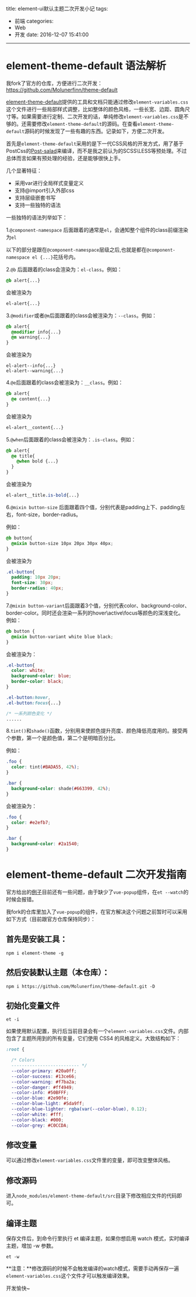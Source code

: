 title: element-ui默认主题二次开发小记
tags: 
  - 前端
categories:
  - Web
  - 开发
date: 2016-12-07 15:41:00
---
# element-theme-default 语法解析

我fork了官方的仓库，方便进行二次开发：https://github.com/Molunerfinn/theme-default

[element-theme-default](https://github.com/ElementUI/theme-default)提供的工具和文档只能通过修改`element-variables.css`这个文件进行一些局部样式调整，比如整体的颜色风格，一些长宽、边距、圆角尺寸等。如果需要进行定制、二次开发的话，单纯修改`element-variables.css`是不够的。还需要修改`element-theme-default`的源码。在查看`element-theme-default`源码的时候发现了一些有趣的东西。记录如下，方便二次开发。

<!--more-->

首先是`element-theme-default`采用的是下一代CSS风格的开发方式，用了基于PostCss的[Post-salad](https://github.com/ElemeFE/postcss-salad)来编译，而不是我之前认为的SCSS\LESS等预处理。不过总体而言如果有预处理的经验，还是能够很快上手。

几个显著特征：

- 采用var进行全局样式变量定义
- 支持@import引入外部css
- 支持层级嵌套书写
- 支持一些独特的语法

一些独特的语法列举如下：

1.`@component-namespace` 后面跟着的通常是`el`，会通知整个组件的class前缀渲染为`el`

以下的部分是跟在`@component-namespace`层级之后,也就是都在`@component-namespace el {...}`花括号内。

2.`@b` 后面跟着的class会渲染为：`el-class`。例如：
```css
@b alert{...}
```
会被渲染为
```css
el-alert{...}
```

3.`@modifier`或者`@m`后面跟着的class会被渲染为：`--class`。例如：

```css
@b alert{
  @modifier info{...}
  @m warning{...}
}
```
会被渲染为
```
el-alert--info{...}
el-alert--warning{...}
```

4.`@e`后面跟着的class会被渲染为：`__class`。例如：
```css
@b alert{
  @e content{...}
}
```
会被渲染为
```css
el-alert__content{...}
```

5.`@when`后面跟着的class会被渲染为：`.is-class`。例如：
```css
@b alert{
  @e title{
    @when bold {...}
  }
}
```
会被渲染为
```css
el-alert__title.is-bold{...}
```

6.`@mixin button-size` 后面跟着四个值，分别代表是padding上下、padding左右，font-size，border-radius。

例如：
```css
@b button{
  @mixin button-size 10px 20px 30px 40px;
}
```
会被渲染为
```css
.el-button{
  padding: 10px 20px;
  font-size: 30px;
  border-radius: 40px;
}
```
7.`@mixin button-variant`后面跟着3个值，分别代表color、background-color、border-color。同时还会渲染一系列的hover\active\focus等颜色的深浅变化。
例如：
```css
@b button {
  @mixin button-variant white blue black;
}
```
会被渲染为：
```css
.el-button{
  color: white;
  background-color: blue;
  border-color: black;
}

.el-button:hover,
.el-button:focus{...}

/* 一系列颜色变化 */
......
```

8.`tint()`和`shade()`函数，分别用来使颜色提升亮度、颜色降低亮度用的。接受两个参数，第一个是颜色值，第二个是明暗百分比。

例如：
```css
.foo {
  color: tint(#BADA55, 42%);
}

.bar {
  background-color: shade(#663399, 42%);
}
```
会被渲染为：
```css
.foo {
  color: #e2efb7;
}

.bar {
  background-color: #2a1540;
}
```

# element-theme-default 二次开发指南

官方给出的[例子](http://element.eleme.io/#/zh-CN/component/custom-theme)目前还有一些问题，由于缺少了`vue-popup`组件，在`et --watch`的时候会报错。

我fork的仓库里加入了`vue-popup`的组件，在官方解决这个问题之前暂时可以采用如下方式（目前跟官方仓库保持同步）：

## 首先是安装工具：

```
npm i element-theme -g
```

## 然后安装默认主题（本仓库）：

```
npm i https://github.com/Molunerfinn/theme-default.git -D
```

## 初始化变量文件

```
et -i
```
如果使用默认配置，执行后当前目录会有一个`element-variables.css`文件。内部包含了主题所用到的所有变量，它们使用 CSS4 的风格定义。大致结构如下：
```css
:root {

  /* Colors
  -------------------------- */
  --color-primary: #20a0ff;
  --color-success: #13ce66;
  --color-warning: #f7ba2a;
  --color-danger: #ff4949;
  --color-info: #50BFFF;
  --color-blue: #2e90fe;
  --color-blue-light: #5da9ff;
  --color-blue-lighter: rgba(var(--color-blue), 0.12);
  --color-white: #fff;
  --color-black: #000;
  --color-grey: #C0CCDA;
```

## 修改变量

可以通过修改`element-variables.css`文件里的变量，即可改变整体风格。

## 修改源码

进入`node_modules/element-theme-default/src`目录下修改相应文件的代码即可。

## 编译主题

保存文件后，到命令行里执行 et 编译主题，如果你想启用 watch 模式，实时编译主题，增加 -w 参数。

```
et -w
```

**注意：**修改源码的时候不会触发编译的watch模式，需要手动再保存一遍`element-variables.css`这个文件才可以触发编译效果。

开发愉快~
